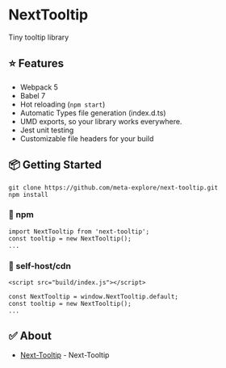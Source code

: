 # NextTooltip

Tiny tooltip library

## ⭐️ Features

- Webpack 5
- Babel 7
- Hot reloading (`npm start`)
- Automatic Types file generation (index.d.ts)
- UMD exports, so your library works everywhere.
- Jest unit testing
- Customizable file headers for your build

## 📦 Getting Started

```
git clone https://github.com/meta-explore/next-tooltip.git
npm install
```

### 💎 npm

```
import NextTooltip from 'next-tooltip';
const tooltip = new NextTooltip();
...
```

### 🚀 self-host/cdn

```
<script src="build/index.js"></script>

const NextTooltip = window.NextTooltip.default;
const tooltip = new NextTooltip();
...
```

## ✅ About

- [Next-Tooltip](https://github.com/meta-explore/next-tooltip) - Next-Tooltip
